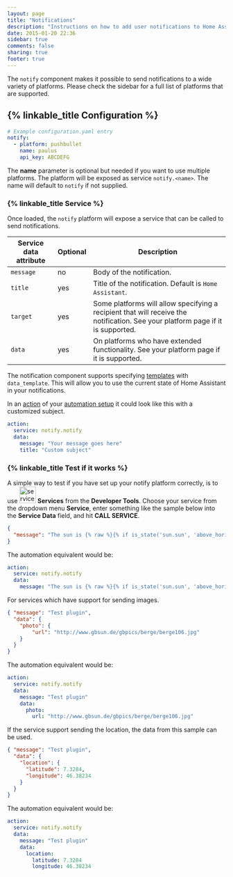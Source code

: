 ```yaml
---
layout: page
title: "Notifications"
description: "Instructions on how to add user notifications to Home Assistant."
date: 2015-01-20 22:36
sidebar: true
comments: false
sharing: true
footer: true
---
```


The `notify` component makes it possible to send notifications to a wide variety of platforms. Please check the sidebar for a full list of platforms that are supported.

## {% linkable_title Configuration %}

```yaml
# Example configuration.yaml entry
notify:
  - platform: pushbullet
    name: paulus
    api_key: ABCDEFG
```

The **name** parameter is optional but needed if you want to use multiple platforms. The platform will be exposed as service `notify.<name>`. The name will default to `notify` if not supplied.

### {% linkable_title Service %}

Once loaded, the `notify` platform will expose a service that can be called to send notifications.

| Service data attribute | Optional | Description |
| ---------------------- | -------- | ----------- |
| `message`              |       no | Body of the notification.
| `title`                |      yes | Title of the notification. Default is `Home Assistant`.
| `target`               |      yes | Some platforms will allow specifying a recipient that will receive the notification. See your platform page if it is supported.
| `data`                 |      yes | On platforms who have extended functionality. See your platform page if it is supported.

The notification component supports specifying [templates](/topics/templating/) with `data_template`. This will allow you to use the current state of Home Assistant in your notifications.

In an [action](/getting-started/automation-action/) of your [automation setup](/getting-started/automation/) it could look like this with a customized subject.

```yaml
action:
  service: notify.notify
  data:
    message: "Your message goes here"
    title: "Custom subject"
```

### {% linkable_title Test if it works %}

A simple way to test if you have set up your notify platform correctly, is to use <img src='/images/screenshots/developer-tool-services-icon.png' alt='service developer tool icon' class="no-shadow" height="38" /> **Services** from the **Developer Tools**. Choose your service from the dropdown menu **Service**, enter something like the sample below into the **Service Data** field, and hit **CALL SERVICE**.

```json
{
  "message": "The sun is {% raw %}{% if is_state('sun.sun', 'above_horizon') %}up{% else %}down{% endif %}{% endraw %}!"
}
```

The automation equivalent would be:

```yaml
action:
  service: notify.notify
  data:
    message: "The sun is {% raw %}{% if is_state('sun.sun', 'above_horizon') %}up{% else %}down{% endif %}{% endraw %}!"
```

For services which have support for sending images.

```json
{ "message": "Test plugin",
  "data": {
    "photo": {
        "url": "http://www.gbsun.de/gbpics/berge/berge106.jpg"
    }
  }
}
```

The automation equivalent would be:

```yaml
action:
  service: notify.notify
  data:
    message: "Test plugin"
    data:
      photo:
        url: "http://www.gbsun.de/gbpics/berge/berge106.jpg"
```


If the service support sending the location, the data from this sample can be used.

```json
{ "message": "Test plugin",
  "data": {
    "location": {
      "latitude": 7.3284,
      "longitude": 46.38234
    }
  }
}
```

The automation equivalent would be:

```yaml
action:
  service: notify.notify
  data:
    message: "Test plugin"
    data:
      location:
        latitude: 7.3284
        longitude: 46.38234
```
